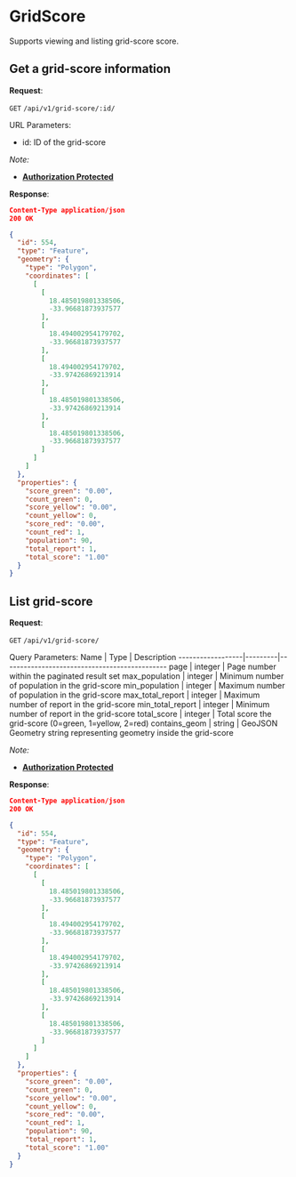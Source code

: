 # GridScore
Supports viewing and listing grid-score score.


## Get a grid-score information

**Request**:

`GET` `/api/v1/grid-score/:id/`

URL Parameters:
- id: ID of the grid-score

*Note:*

- **[Authorization Protected](authentication.md)**

**Response**:

```json
Content-Type application/json
200 OK

{
  "id": 554,
  "type": "Feature",
  "geometry": {
    "type": "Polygon",
    "coordinates": [
      [
        [
          18.485019801338506,
          -33.96681873937577
        ],
        [
          18.494002954179702,
          -33.96681873937577
        ],
        [
          18.494002954179702,
          -33.97426869213914
        ],
        [
          18.485019801338506,
          -33.97426869213914
        ],
        [
          18.485019801338506,
          -33.96681873937577
        ]
      ]
    ]
  },
  "properties": {
    "score_green": "0.00",
    "count_green": 0,
    "score_yellow": "0.00",
    "count_yellow": 0,
    "score_red": "0.00",
    "count_red": 1,
    "population": 90,
    "total_report": 1,
    "total_score": "1.00"
  }
}
```


## List grid-score

**Request**:

`GET` `/api/v1/grid-score/`

Query Parameters:
Name              | Type    | Description
------------------|---------|----------------------------------------------
page              | integer | Page number within the paginated result set
max_population    | integer | Minimum number of population in the grid-score
min_population    | integer | Maximum number of population in the grid-score
max_total_report  | integer | Maximum number of report in the grid-score
min_total_report  | integer | Minimum number of report in the grid-score
total_score       | integer | Total score the grid-score (0=green, 1=yellow, 2=red)
contains_geom     | string  | GeoJSON Geometry string representing geometry inside the grid-score


*Note:*

- **[Authorization Protected](authentication.md)**

**Response**:

```json
Content-Type application/json
200 OK

{
  "id": 554,
  "type": "Feature",
  "geometry": {
    "type": "Polygon",
    "coordinates": [
      [
        [
          18.485019801338506,
          -33.96681873937577
        ],
        [
          18.494002954179702,
          -33.96681873937577
        ],
        [
          18.494002954179702,
          -33.97426869213914
        ],
        [
          18.485019801338506,
          -33.97426869213914
        ],
        [
          18.485019801338506,
          -33.96681873937577
        ]
      ]
    ]
  },
  "properties": {
    "score_green": "0.00",
    "count_green": 0,
    "score_yellow": "0.00",
    "count_yellow": 0,
    "score_red": "0.00",
    "count_red": 1,
    "population": 90,
    "total_report": 1,
    "total_score": "1.00"
  }
}
```
